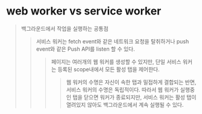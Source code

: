 # web worker vs service worker

> 백그라운드에서 작업을 실행하는 공통점
>
> > 서비스 워커는 fetch event와 같은 네트워크 요청을 탈취하거나 push event와 같은 Push API를 listen 할 수 있다.
> >
> > > 페이지는 여러개의 웹 워커를 생성할 수 있지만, 단일 서비스 워커는 등록된 scope내에서 모든 활성 탭을 제어한다.
> > >
> > > > 웹 워커의 수명은 자신이 속한 탭과 밀접하게 결합되는 반면, 서비스 워커의 수명은 독립적이다. 따라서 웹 워커가 실행중인 탭을 닫으면 워커가 종료되지만, 서비스 워커는 활성 탭이 열려있지 않아도 백그라운드에서 계속 실행될 수 있다.

